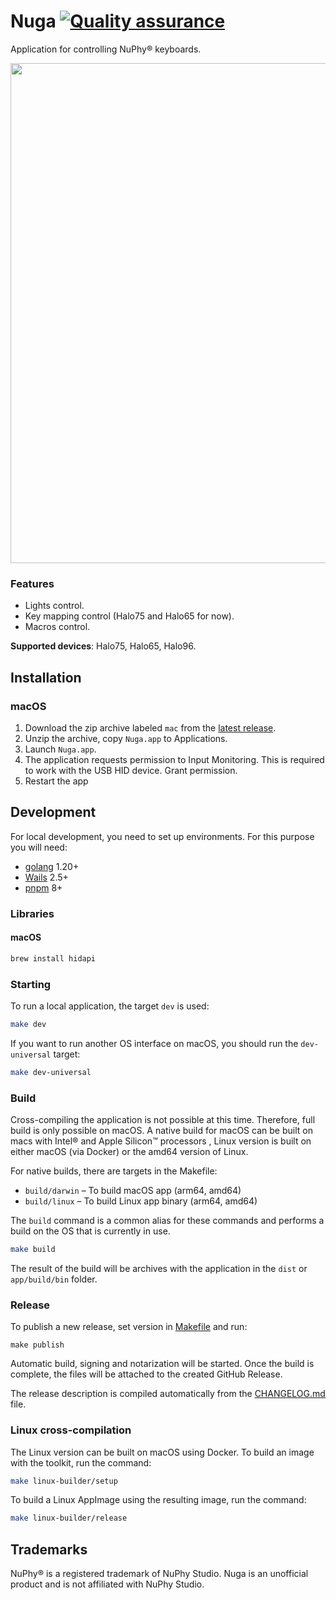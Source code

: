 # Nuga [![Quality assurance](https://github.com/mishamyrt/Nuga/actions/workflows/quality-assurance.yaml/badge.svg)](https://github.com/mishamyrt/Nuga/actions/workflows/quality-assurance.yaml)

Application for controlling NuPhy® keyboards.

<img src="https://nuga.myrt.co/window.png" width="800px" />

### Features

- Lights control.
- Key mapping control (Halo75 and Halo65 for now).
- Macros control.

**Supported devices**: Halo75, Halo65, Halo96.

## Installation

### macOS

1. Download the zip archive labeled `mac` from the [latest release](https://github.com/mishamyrt/Nuga/releases/latest).
2. Unzip the archive, copy `Nuga.app` to Applications.
3. Launch `Nuga.app`.
4. The application requests permission to Input Monitoring. This is required to work with the USB HID device. Grant permission.
5. Restart the app

## Development

For local development, you need to set up environments. For this purpose you will need:

- [golang](https://go.dev/doc/install) 1.20+
- [Wails](https://wails.io/docs/gettingstarted/installation) 2.5+
- [pnpm](https://pnpm.io/installation) 8+

### Libraries

#### macOS

```sh
brew install hidapi
```

### Starting

To run a local application, the target `dev` is used:

```sh
make dev
```

If you want to run another OS interface on macOS, you should run the `dev-universal` target:

```sh
make dev-universal
```

### Build

Cross-compiling the application is not possible at this time. Therefore, full build is only possible on macOS. A native build for macOS can be built on macs with Intel® and Apple Silicon™ processors , Linux version is built on either macOS (via Docker) or the amd64 version of Linux.

For native builds, there are targets in the Makefile:

- `build/darwin` – To build macOS app (arm64, amd64)
- `build/linux` – To build Linux app binary (arm64, amd64)

The `build` command is a common alias for these commands and performs a build on the OS that is currently in use.

```sh
make build
```

The result of the build will be archives with the application in the `dist` or `app/build/bin` folder.

### Release

To publish a new release, set version in [Makefile](./Makefile) and run:

```
make publish
```

Automatic build, signing and notarization will be started. Once the build is complete, the files will be attached to the created GitHub Release.

The release description is compiled automatically from the [CHANGELOG.md](./CHANGELOG.md) file.

### Linux cross-compilation

The Linux version can be built on macOS using Docker. To build an image with the toolkit, run the command:

```sh
make linux-builder/setup
```

To build a Linux AppImage using the resulting image, run the command:

```sh
make linux-builder/release
```

## Trademarks

NuPhy® is a registered trademark of NuPhy Studio. Nuga is an unofficial product and is not affiliated with NuPhy Studio.

